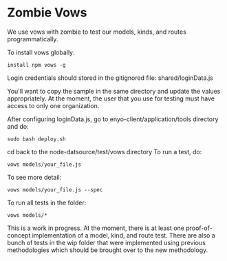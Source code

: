 Zombie Vows
===========

We use vows with zombie to test our models, kinds, and routes programmatically.

To install vows globally:

    install npm vows -g

Login credentials should stored in the gitignored file: 
shared/loginData.js

You'll want to copy the sample in the same directory and update the values appropriately.
At the moment, the user that you use for testing must have access to only one organization.

After configuring loginData.js, go to
enyo-client/application/tools directory and do:

    sudo bash deploy.sh

cd back to the node-datsource/test/vows directory
To run a test, do:
  
    vows models/your_file.js
    
To see more detail:

    vows models/your_file.js --spec
    
To run all tests in the folder:
    
    vows models/*

This is a work in progress. At the moment, there is at least one proof-of-concept
implementation of a model, kind, and route test. There are also a bunch of tests
in the wip folder that were implemented using previous methodologies which should
be brought over to the new methodology.
